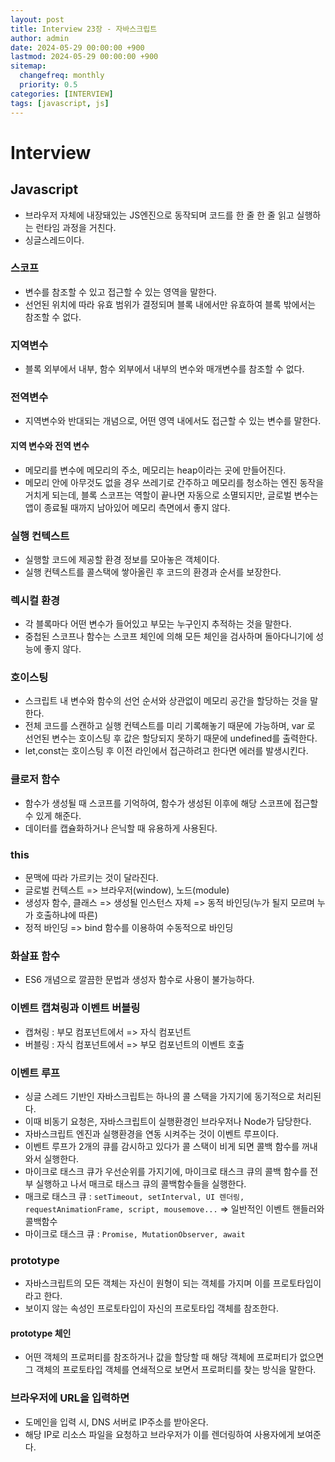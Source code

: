 ```yaml
---
layout: post
title: Interview 23장 - 자바스크립트
author: admin
date: 2024-05-29 00:00:00 +900
lastmod: 2024-05-29 00:00:00 +900
sitemap:
  changefreq: monthly
  priority: 0.5
categories: [INTERVIEW]
tags: [javascript, js]
---
```


# Interview

## Javascript

- 브라우저 자체에 내장돼있는 JS엔진으로 동작되며 코드를 한 줄 한 줄 읽고 실행하는 런타임 과정을 거친다.
- 싱글스레드이다.

### 스코프

- 변수를 참조할 수 있고 접근할 수 있는 영역을 말한다.
- 선언된 위치에 따라 유효 범위가 결정되며 블록 내에서만 유효하여 블록 밖에서는 참조할 수 없다.

### 지역변수

- 블록 외부에서 내부, 함수 외부에서 내부의 변수와 매개변수를 참조할 수 없다.

### 전역변수

- 지역변수와 반대되는 개념으로, 어떤 영역 내에서도 접근할 수 있는 변수를 말한다.

#### 지역 변수와 전역 변수

- 메모리를 변수에 메모리의 주소, 메모리는 heap이라는 곳에 만들어진다.
- 메모리 안에 아무것도 없을 경우 쓰레기로 간주하고 메모리를 청소하는 엔진 동작을 거치게 되는데, 블록 스코프는 역할이 끝나면 자동으로 소멸되지만, 글로벌 변수는 앱이 종료될 때까지 남아있어 메모리 측면에서 좋지 않다.

### 실행 컨텍스트

- 실행할 코드에 제공할 환경 정보를 모아놓은 객체이다.
- 실행 컨텍스트를 콜스택에 쌓아올린 후 코드의 환경과 순서를 보장한다.

### 렉시컬 환경

- 각 블록마다 어떤 변수가 들어있고 부모는 누구인지 추적하는 것을 말한다.
- 중첩된 스코프나 함수는 스코프 체인에 의해 모든 체인을 검사하며 돌아다니기에 성능에 좋지 않다.

### 호이스팅

- 스크립트 내 변수와 함수의 선언 순서와 상관없이 메모리 공간을 할당하는 것을 말한다.
- 전체 코드를 스캔하고 실행 컨텍스트를 미리 기록해놓기 때문에 가능하며, var 로 선언된 변수는 호이스팅 후 값은 할당되지 못하기 때문에 undefined를 출력한다.
- let,const는 호이스팅 후 이전 라인에서 접근하려고 한다면 에러를 발생시킨다.

### 클로저 함수

- 함수가 생성될 때 스코프를 기억하여, 함수가 생성된 이후에 해당 스코프에 접근할 수 있게 해준다.
- 데이터를 캡슐화하거나 은닉할 때 유용하게 사용된다.

### this

- 문맥에 따라 가르키는 것이 달라진다.
- 글로벌 컨텍스트 => 브라우저(window), 노드(module)
- 생성자 함수, 클래스 => 생성될 인스턴스 자체 => 동적 바인딩(누가 될지 모르며 누가 호출하냐에 따른)
- 정적 바인딩 => bind 함수를 이용하여 수동적으로 바인딩

### 화살표 함수

- ES6 개념으로 깔끔한 문법과 생성자 함수로 사용이 불가능하다.

### 이벤트 캡쳐링과 이벤트 버블링

- 캡쳐링 : 부모 컴포넌트에서 => 자식 컴포넌트
- 버블링 : 자식 컴포넌트에서 => 부모 컴포넌트의 이벤트 호출

### 이벤트 루프

- 싱글 스레드 기반인 자바스크립트는 하나의 콜 스택을 가지기에 동기적으로 처리된다.
- 이때 비동기 요청은, 자바스크립트이 실행환경인 브라우저나 Node가 담당한다.
- 자바스크립트 엔진과 실행환경을 연동 시켜주는 것이 이벤트 루프이다.
- 이벤트 루프가 2개의 큐를 감시하고 있다가 콜 스택이 비게 되면 콜백 함수를 꺼내와서 실행한다.
- 마이크로 태스크 큐가 우선순위를 가지기에, 마이크로 태스크 큐의 콜백 함수를 전부 실행하고 나서 매크로 태스크 큐의 콜백함수들을 실행한다.
- 매크로 태스크 큐 : `setTimeout, setInterval, UI 렌더링, requestAnimationFrame, script, mousemove...` => 일반적인 이벤트 핸들러와 콜백함수
- 마이크로 태스크 큐 : `Promise, MutationObserver, await`

### prototype

- 자바스크립트의 모든 객체는 자신이 원형이 되는 객체를 가지며 이를 프로토타입이라고 한다.
- 보이지 않는 속성인 프로토타입이 자신의 프로토타입 객체를 참조한다.

#### prototype 체인

- 어떤 객체의 프로퍼티를 참조하거나 값을 할당할 때 해당 객체에 프로퍼티가 없으면 그 객체의 프로토타입 객체를 연쇄적으로 보면서 프로퍼티를 찾는 방식을 말한다.

### 브라우저에 URL을 입력하면

- 도메인을 입력 시, DNS 서버로 IP주소를 받아온다.
- 해당 IP로 리소스 파일을 요청하고 브라우저가 이를 렌더링하여 사용자에게 보여준다.
